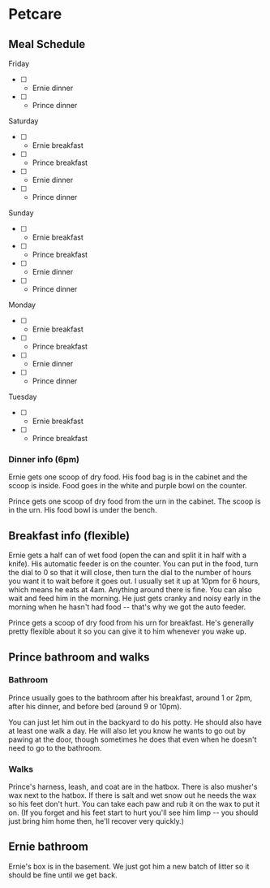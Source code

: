 # Petcare

## Meal Schedule

Friday
- [ ] - Ernie dinner
- [ ] - Prince dinner

Saturday
- [ ] - Ernie breakfast
- [ ] - Prince breakfast
- [ ] - Ernie dinner
- [ ] - Prince dinner

Sunday
- [ ] - Ernie breakfast
- [ ] - Prince breakfast
- [ ] - Ernie dinner
- [ ] - Prince dinner

Monday
- [ ] - Ernie breakfast
- [ ] - Prince breakfast
- [ ] - Ernie dinner
- [ ] - Prince dinner

Tuesday
- [ ] - Ernie breakfast
- [ ] - Prince breakfast

### Dinner info (6pm)

Ernie gets one scoop of dry food. His food bag is in the cabinet and the scoop is inside. Food goes in the white and purple bowl on the counter.

Prince gets one scoop of dry food from the urn in the cabinet. The scoop is in the urn. His food bowl is under the bench.

## Breakfast info (flexible)

Ernie gets a half can of wet food (open the can and split it in half with a knife). His automatic feeder is on the counter. You can put in the food, turn the dial to 0 so that it will close, then turn the dial to the number of hours you want it to wait before it goes out. I usually set it up at 10pm for 6 hours, which means he eats at 4am. Anything around there is fine. You can also wait and feed him in the morning. He just gets cranky and noisy early in the morning when he hasn't had food -- that's why we got the auto feeder.

Prince gets a scoop of dry food from his urn for breakfast. He's generally pretty flexible about it so you can give it to him whenever you wake up.

## Prince bathroom and walks

### Bathroom

Prince usually goes to the bathroom after his breakfast, around 1 or 2pm, after his dinner, and before bed (around 9 or 10pm).

You can just let him out in the backyard to do his potty. He should also have at least one walk a day. He will also let you know he wants to go out by pawing at the door, though sometimes he does that even when he doesn't need to go to the bathroom.

### Walks

Prince's harness, leash, and coat are in the hatbox. There is also musher's wax next to the hatbox. If there is salt and wet snow out he needs the wax so his feet don't hurt. You can take each paw and rub it on the wax to put it on. (If you forget and his feet start to hurt you'll see him limp -- you should just bring him home then, he'll recover very quickly.)

## Ernie bathroom

Ernie's box is in the basement. We just got him a new batch of litter so it should be fine until we get back.
